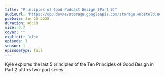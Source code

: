 ```yaml
---
title: "Principles of Good Podcast Design (Part 2)"
audioUrl: "https://op3.dev/e/storage.googleapis.com/storage.oncetold.net/80000018/20800043/nes002-principles-of-good-podcast-design-part2.mp3"
pubDate: Jan 23 2023
duration: 00:19
size: 0.7
cover: ""
explicit: false
episode: 3
season: 1
episodeType: full
---
```


Kyle explores the last 5 principles of the Ten Principles of Good Design in Part 2 of this two-part series.
